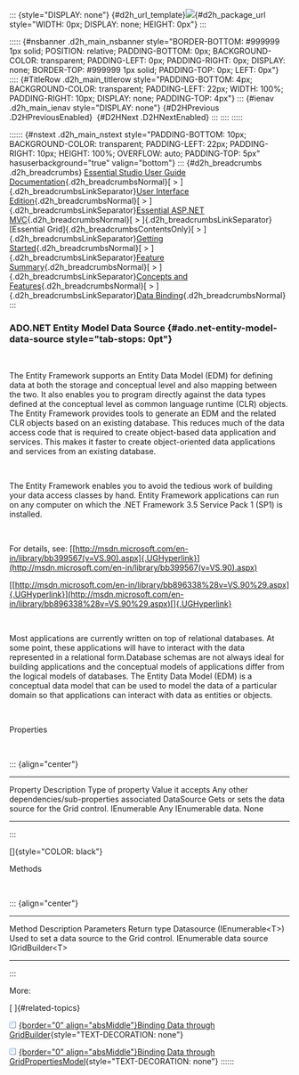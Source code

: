 ::: {style="DISPLAY: none"}
[](ms-xhelp:///?Id=d2h_url_template){#d2h_url_template}![](!package_url!){#d2h_package_url style="WIDTH: 0px; DISPLAY: none; HEIGHT: 0px"}
:::

::::: {#nsbanner .d2h_main_nsbanner style="BORDER-BOTTOM: #999999 1px solid; POSITION: relative; PADDING-BOTTOM: 0px; BACKGROUND-COLOR: transparent; PADDING-LEFT: 0px; PADDING-RIGHT: 0px; DISPLAY: none; BORDER-TOP: #999999 1px solid; PADDING-TOP: 0px; LEFT: 0px"}
:::: {#TitleRow .d2h_main_titlerow style="PADDING-BOTTOM: 4px; BACKGROUND-COLOR: transparent; PADDING-LEFT: 22px; WIDTH: 100%; PADDING-RIGHT: 10px; DISPLAY: none; PADDING-TOP: 4px"}
::: {#ienav .d2h_main_ienav style="DISPLAY: none"}
[](ms-xhelp:///?Id=b28ae4de-f607-4d37-a668-9355096898c5){#D2HPrevious .D2HPreviousEnabled}  [](ms-xhelp:///?Id=3f84b720-8b83-422e-948f-88d7c396dd1c){#D2HNext .D2HNextEnabled}
:::
::::
:::::

:::::: {#nstext .d2h_main_nstext style="PADDING-BOTTOM: 10px; BACKGROUND-COLOR: transparent; PADDING-LEFT: 22px; PADDING-RIGHT: 10px; HEIGHT: 100%; OVERFLOW: auto; PADDING-TOP: 5px" hasuserbackground="true" valign="bottom"}
::: {#d2h_breadcrumbs .d2h_breadcrumbs}
[Essential Studio User Guide Documentation](ms-xhelp:///?Id=12457748-09e3-4d74-a240-8e049cedf030){.d2h_breadcrumbsNormal}[ \> ]{.d2h_breadcrumbsLinkSeparator}[User Interface Edition](ms-xhelp:///?Id=c29296b7-531c-413b-a0ec-488ca1f7f669){.d2h_breadcrumbsNormal}[ \> ]{.d2h_breadcrumbsLinkSeparator}[Essential ASP.NET MVC](ms-xhelp:///?Id=4b14e7d1-65c4-4f67-b1aa-2c37709905a5){.d2h_breadcrumbsNormal}[ \> ]{.d2h_breadcrumbsLinkSeparator}[Essential Grid]{.d2h_breadcrumbsContentsOnly}[ \> ]{.d2h_breadcrumbsLinkSeparator}[Getting Started](ms-xhelp:///?Id=c7ed3902-b25b-4170-be58-1d3d0b57748a){.d2h_breadcrumbsNormal}[ \> ]{.d2h_breadcrumbsLinkSeparator}[Feature Summary](ms-xhelp:///?Id=1923e679-441a-44e0-9bca-e0e50988a857){.d2h_breadcrumbsNormal}[ \> ]{.d2h_breadcrumbsLinkSeparator}[Concepts and Features](ms-xhelp:///?Id=4a1657fa-4756-42b9-9153-aebf5dcfc503){.d2h_breadcrumbsNormal}[ \> ]{.d2h_breadcrumbsLinkSeparator}[Data Binding](ms-xhelp:///?Id=4e3356df-66f2-4ab8-801e-d5ab48a4e93a){.d2h_breadcrumbsNormal}
:::

### ADO.NET Entity Model Data Source {#ado.net-entity-model-data-source style="tab-stops: 0pt"}

 

The Entity Framework supports an Entity Data Model (EDM) for defining data at both the storage and conceptual level and also mapping between the two. It also enables you to program directly against the data types defined at the conceptual level as common language runtime (CLR) objects. The Entity Framework provides tools to generate an EDM and the related CLR objects based on an existing database. This reduces much of the data access code that is required to create object-based data application and services. This makes it faster to create object-oriented data applications and services from an existing database.

 

The Entity Framework enables you to avoid the tedious work of building your data access classes by hand. Entity Framework applications can run on any computer on which the .NET Framework 3.5 Service Pack 1 (SP1) is installed.

 

For details, see: [[http://msdn.microsoft.com/en-in/library/bb399567(v=VS.90).aspx]{.UGHyperlink}](http://msdn.microsoft.com/en-in/library/bb399567(v=VS.90).aspx)

[[http://msdn.microsoft.com/en-in/library/bb896338%28v=VS.90%29.aspx]{.UGHyperlink}](http://msdn.microsoft.com/en-in/library/bb896338%28v=VS.90%29.aspx)[]{.UGHyperlink}

 

Most applications are currently written on top of relational databases. At some point, these applications will have to interact with the data represented in a relational form.Database schemas are not always ideal for building applications and the conceptual models of applications differ from the logical models of databases. The Entity Data Model (EDM) is a conceptual data model that can be used to model the data of a particular domain so that applications can interact with data as entities or objects.

 

Properties

 

::: {align="center"}
  ------------ ---------------------------------------------------- ------------------ ----------------------- --------------------------------------------------
  Property     Description                                          Type of property   Value it accepts        Any other dependencies/sub-properties associated
  DataSource   Gets or sets the data source for the Grid control.   IEnumerable        Any IEnumerable data.   None
  ------------ ---------------------------------------------------- ------------------ ----------------------- --------------------------------------------------
:::

[]{style="COLOR: black"} 

Methods

 

::: {align="center"}
  ------------------------------- ------------------------------------------------ ------------------------- -------------------
  Method                          Description                                      Parameters                Return type
  Datasource (IEnumerable\<T\>)   Used to set a data source to the Grid control.   IEnumerable data source   IGridBuilder\<T\>
  ------------------------------- ------------------------------------------------ ------------------------- -------------------
:::

More:

[ ]{#related-topics}

[![](button.gif){border="0" align="absMiddle"}Binding Data through GridBuilder](ms-xhelp:///?Id=b3a8fdfd-edc0-4756-bd76-085c2bc57fa8){style="TEXT-DECORATION: none"}

[![](button.gif){border="0" align="absMiddle"}Binding Data through GridPropertiesModel](ms-xhelp:///?Id=c6abeed5-b2ce-4a3a-bf02-9465fa689166){style="TEXT-DECORATION: none"}
::::::
